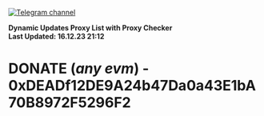 [![Telegram channel](https://img.shields.io/endpoint?url=https://runkit.io/damiankrawczyk/telegram-badge/branches/master?url=https://t.me/n4z4v0d)](https://t.me/n4z4v0d) 

**Dynamic Updates Proxy List with Proxy Checker**  
**Last Updated: 16.12.23 21:12**

# DONATE (_any evm_) - 0xDEADf12DE9A24b47Da0a43E1bA70B8972F5296F2
